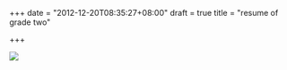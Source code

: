 +++
date = "2012-12-20T08:35:27+08:00"
draft = true
title = "resume of grade two"

+++



![](/images/resume-2012.jpg)